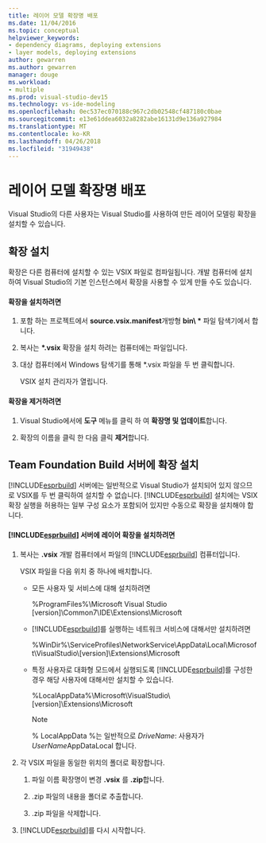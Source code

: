 ```yaml
---
title: 레이어 모델 확장명 배포
ms.date: 11/04/2016
ms.topic: conceptual
helpviewer_keywords:
- dependency diagrams, deploying extensions
- layer models, deploying extensions
author: gewarren
ms.author: gewarren
manager: douge
ms.workload:
- multiple
ms.prod: visual-studio-dev15
ms.technology: vs-ide-modeling
ms.openlocfilehash: 0ec537ec070188c967c2db02548cf487180c0bae
ms.sourcegitcommit: e13e61ddea6032a8282abe16131d9e136a927984
ms.translationtype: MT
ms.contentlocale: ko-KR
ms.lasthandoff: 04/26/2018
ms.locfileid: "31949438"
---
```

# <a name="deploy-a-layer-model-extension"></a>레이어 모델 확장명 배포
Visual Studio의 다른 사용자는 Visual Studio를 사용하여 만든 레이어 모델링 확장을 설치할 수 있습니다.

## <a name="installing-your-extension"></a>확장 설치
 확장은 다른 컴퓨터에 설치할 수 있는 VSIX 파일로 컴파일됩니다. 개발 컴퓨터에 설치하여 Visual Studio의 기본 인스턴스에서 확장을 사용할 수 있게 만들 수도 있습니다.

#### <a name="to-install-the-extension"></a>확장을 설치하려면

1.  포함 하는 프로젝트에서 **source.vsix.manifest**개방형 **bin\\ \***  파일 탐색기에서 합니다.

2.  복사는  **\*.vsix** 확장을 설치 하려는 컴퓨터에는 파일입니다.

3.  대상 컴퓨터에서 Windows 탐색기를 통해 *.vsix 파일을 두 번 클릭합니다.

     VSIX 설치 관리자가 열립니다.

#### <a name="to-uninstall-the-extension"></a>확장을 제거하려면

1.  Visual Studio에서에 **도구** 메뉴를 클릭 하 여 **확장명 및 업데이트**합니다.

2.  확장의 이름을 클릭 한 다음 클릭 **제거**합니다.

## <a name="installing-an-extension-on-a-team-foundation-build-server"></a>Team Foundation Build 서버에 확장 설치
 [!INCLUDE[esprbuild](../misc/includes/esprbuild_md.md)] 서버에는 일반적으로 Visual Studio가 설치되어 있지 않으므로 VSIX를 두 번 클릭하여 설치할 수 없습니다. [!INCLUDE[esprbuild](../misc/includes/esprbuild_md.md)] 설치에는 VSIX 확장 실행을 허용하는 일부 구성 요소가 포함되어 있지만 수동으로 확장을 설치해야 합니다.

#### <a name="to-install-your-layer-extension-on-a-includeesprbuildmiscincludesesprbuildmdmd-server"></a>[!INCLUDE[esprbuild](../misc/includes/esprbuild_md.md)] 서버에 레이어 확장을 설치하려면

1.  복사는 **.vsix** 개발 컴퓨터에서 파일의 [!INCLUDE[esprbuild](../misc/includes/esprbuild_md.md)] 컴퓨터입니다.

     VSIX 파일을 다음 위치 중 하나에 배치합니다.

    -   모든 사용자 및 서비스에 대해 설치하려면

         %ProgramFiles%\Microsoft Visual Studio [version]\Common7\IDE\Extensions\Microsoft

    -   [!INCLUDE[esprbuild](../misc/includes/esprbuild_md.md)]를 실행하는 네트워크 서비스에 대해서만 설치하려면

         %WinDir%\ServiceProfiles\NetworkService\AppData\Local\Microsoft\VisualStudio\\[version]\Extensions\Microsoft

    -   특정 사용자로 대화형 모드에서 실행되도록 [!INCLUDE[esprbuild](../misc/includes/esprbuild_md.md)]를 구성한 경우 해당 사용자에 대해서만 설치할 수 있습니다.

         %LocalAppData%\Microsoft\VisualStudio\\[version]\Extensions\Microsoft

        > [!NOTE]
        >  % LocalAppData %는 일반적으로 *DriveName*: 사용자가*UserName*AppDataLocal 합니다.

2.  각 VSIX 파일을 동일한 위치의 폴더로 확장합니다.

    1.  파일 이름 확장명이 변경 **.vsix** 를 **.zip**합니다.

    2.  .zip 파일의 내용을 폴더로 추출합니다.

    3.  .zip 파일을 삭제합니다.

3.  [!INCLUDE[esprbuild](../misc/includes/esprbuild_md.md)]를 다시 시작합니다.
